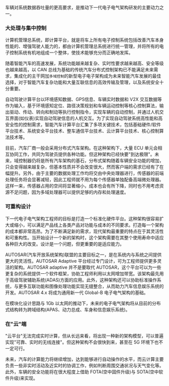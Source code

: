 
车辆对系统数据吞吐量的更高要求，是推动下一代电子电气架构研发的主要动力之一。

### 大处理与集中控制

计算机管理总系统，即计算平台，就是将车上所有电子控制系统包括改善汽车本身性能的、增强驾驶人能力的，都由计算机管理总系统进行统一管理，并将所有的电子控制系统有机地组成一个整体，使技术能够充分而正确地发挥。

随着智能汽车的高速发展，系统功能越来越复杂、实时性要求越来越高、安全等级也越来越高，以 CAN 总线为基础的传统汽车分布式控制架构已不能满足未来需求，集成化的主干网加`多域控制`的新型电子电子架构成为未来智能汽车发展的最佳选择，对于智能汽车复杂功能和大量互联信息的高效传输及管理，以及系统安全十分重要。

自动驾驶计算平台以环境感知数据、GPS信息、车辆实时数据和 V2X 交互数据等作为输入，基于环境感知定位、路径决策规划和车辆运动控制等核心控制算法，输出驱动、传动、转向和制动等执行控制指令，实现车辆的自动控制，并通过人机交互界面(如仪表)实现自动驾驶信息的人机交互。为了实现自动驾驶系统高性能和高安全性的控制需求，智能汽车计算平台汇集了多项关键技术，包括基础硬件/软件平台技术、系统安全平台技术、整车通信平台技术、云计算平台技术、核心控制算法技术等。

目前，汽车厂商一般会采用分布式汽车架构。在这种架构下，大量 ECU 单元会相互协同工作，共同为驾驶员提供各种功能。但这种架构已经快要"到达极限"。未来，域控制器仍将是所有汽车架构的基石，分布式架构随着车辆安全功能的增加，只会变得越来越复杂，但基本性质并不会改变很大，然而客户端的需求已经有了在幅提升。另外，由于主要的数据处理工作均将交由中央处理器进行，传感器的前端处理任务将会显著减轻，因此工程师就不用为每个传感器单独配备高端微处理器。这样一来，传感器占用的空间将显著缩小，成本也会有所下降，同时也不用考虑资源不足问题，因为多域处理器可以提供足够的内存和处理速度。

### 可重构设计

下一代电子电气架构工程师的目标是打造一个标准化硬件平台。这种架构很容易扩大或缩小，可以满足产品线上各类产品对功能与成本的不同要求。打造每一个架构的成本都非常高昂。为了不断满足新的需求，现代架构最重要的特点在于其灵活性和可重构性。当开始设计一个新的架构时，这个架构需要在其整个使用寿命中适应各种巨大的改变。设计是一个问题，但更重要的是适应能力。

AUTOSAR(汽车开放系统架构)联盟的主要目标之一，是在系统内与系统之间提供更大的灵活性。AUTOSAR Adaptive 平台经过专门设计，可为工程师提供更多灵活的架构。AUTOSAR adaptive 并不是要取代 AUTOSAR，这个平台可以为一些更复杂的系统提供一个软件框架，协助工程师利用以太网增加带宽。该架构最先用于高级驾驶辅助系统(ADAS)方面的应用。此外，这种架构还可以协助标准操作系统，与更多互联功能和图像处理功能实现无缝整合，从而助力汽车信息娱乐系统的开发。AUTOSAR 4.x 将成为通用新一代 Global-B 电子电气架构的基础。

在模块化设计思路与 1Gb 以太网的推动下，未来的电子电气架构将从目前的分布式结构转为跨域结构(APAS、动力总成、车身和信息娱乐系统)。

### 在"云"端

"云平台"无法完成实时计算，但从长远来看，将出现一种新的架构模型，可以普遍实现"可靠、实时的无线连接"。但这种架构不会很快到来，甚至在 5G 环境下也不一定可行。

未来，汽车的计算能力将继续增加，达到能够进行自动操作的水平，而云计算主要负责一些非实时活动及近实时的协调工作，例如判断周围交通状况与天气变化等。此外，车辆的安全功能将在很大程度上借助 FOTA(空中固件升级)与 SOTA(空中软件升级)来实现。
